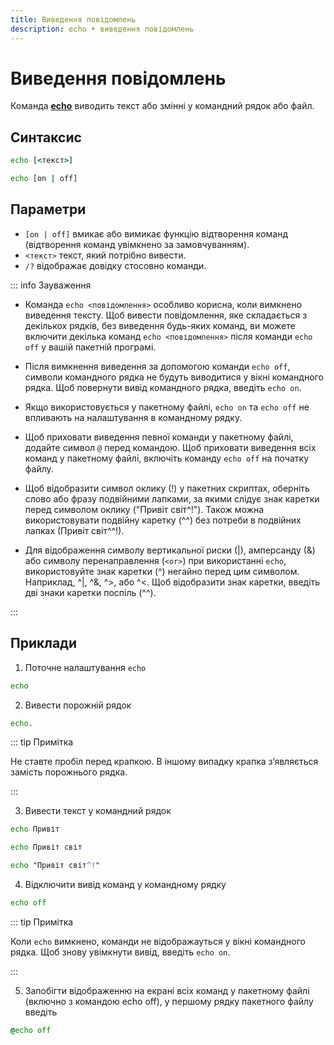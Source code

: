 ```yaml
---
title: Виведення повідомлень
description: echo • виведення повідомлень
---
```


# Виведення повідомлень

Команда **[echo](https://docs.microsoft.com/en-us/windows-server/administration/windows-commands/echo 'Microsoft Dosc')** виводить текст або змінні у командний рядок або файл.

## Синтаксис

```cmd
echo [<текст>]
```

```cmd
echo [on | off]
```

## Параметри

- `[on | off]` вмикає або вимикає функцію відтворення команд (відтворення команд увімкнено за замовчуванням).
- `<текст>` текст, який потрібно вивести.
- `/?` відображає довідку стосовно команди.

::: info Зауваження

- Команда `echo <повідомлення>` особливо корисна, коли вимкнено виведення тексту. Щоб вивести повідомлення, яке складається з декількох рядків, без виведення будь-яких команд, ви можете включити декілька команд `echo <повідомлення>` після команди `echo off` у вашій пакетній програмі.

- Після вимкнення виведення за допомогою команди `echo off`, символи командного рядка не будуть виводитися у вікні командного рядка. Щоб повернути вивід командного рядка, введіть `echo on`.

- Якщо використовується у пакетному файлі, `echo on` та `echo off` не впливають на налаштування в командному рядку.

- Щоб приховати виведення певної команди у пакетному файлі, додайте символ `@` перед командою. Щоб приховати виведення всіх команд у пакетному файлі, включіть команду `echo off` на початку файлу.

- Щоб відобразити символ оклику (!) у пакетних скриптах, оберніть слово або фразу подвійними лапками, за якими слідує знак каретки перед символом оклику ("Привіт світ^!"). Також можна використовувати подвійну каретку (^^) без потреби в подвійних лапках (Привіт світ^^!).

- Для відображення символу вертикальної риски (|), амперсанду (&) або символу перенаправлення (`<or>`) при використанні `echo`, використовуйте знак каретки (^) негайно перед цим символом. Наприклад, ^|, ^&, ^>, або ^<. Щоб відобразити знак каретки, введіть дві знаки каретки поспіль (^^).

:::

## Приклади

1. Поточне налаштування `echo`

```cmd
echo
```

2. Вивести порожній рядок

```cmd
echo.
```

::: tip Примітка

Не ставте пробіл перед крапкою. В іншому випадку крапка з’являється замість порожнього рядка.

:::

3. Вивести текст у командний рядок

```cmd
echo Привіт
```

```cmd
echo Привіт світ
```

```cmd
echo "Привіт світ^!"
```

4. Відключити вивід команд у командному рядку

```cmd
echo off
```

::: tip Примітка

Коли `echo` вимкнено, команди не відображауться у вікні командного рядка. Щоб знову увімкнути вивід, введіть `echo on`.

:::

5. Запобігти відображенню на екрані всіх команд у пакетному файлі (включно з командою echo off), у першому рядку пакетного файлу введіть

```cmd
@echo off
```
